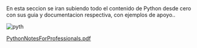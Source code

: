 ##
En esta seccion se iran subiendo todo el contenido de Python desde cero con sus guia y documentacion respectiva, con ejemplos de apoyo..

![pyth](https://github.com/user-attachments/assets/ddb6a6aa-a0f7-409f-ba29-b35e8abf7fc3)

[PythonNotesForProfessionals.pdf](https://github.com/user-attachments/files/17578924/PythonNotesForProfessionals.pdf)

##
